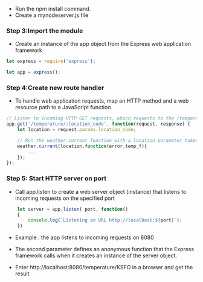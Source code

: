 * Run the npm install command.
* Create a mynodeserver.js file

### Step 3:Import the module

* Create an instance of the app object from the Express web application framework

```JavaScript
let express = require('express');

let app = express();

```

### Step 4:Create new route handler

* To handle web application requests, map an HTTP method and a web resource path to a JavaScript function

``` JavaScript
// Listen to incoming HTTP GET requests, which requests to the /temperature resource path
app.get('/temperature/:location_code', function(request, response) {
    let location = request.params.location_code;

    // Run the weather.current function with a location parameter taken from the resource path
    weather.current(location,function(error,temp_f){
        ...
    });
});

```

### Step 5: Start HTTP server on port

* Call app.listen to create a web server object (instance) that listens to incoming requests on the specified port

```JavaScript
    let server = app.listen( port, function()
    {
        console.log(`Listening on URL http://localhost:${port}`);
    })
```

* Example : the app listens to incoming requests on 8080

* The second parameter defines an anonymous function that the Express framework calls when it creates an instance of the server object.

* Enter http://localhost:8080/temperature/KSFO in a browser and get the result


